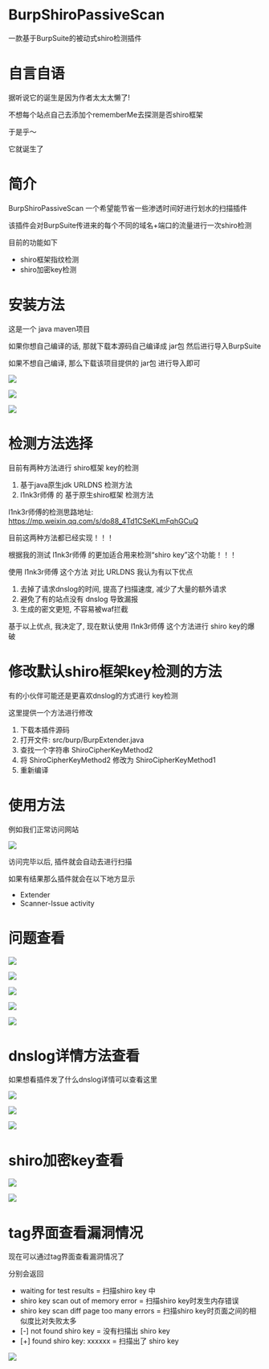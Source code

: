 # BurpShiroPassiveScan
一款基于BurpSuite的被动式shiro检测插件

# 自言自语
据听说它的诞生是因为作者太太太懒了!

不想每个站点自己去添加个rememberMe去探测是否shiro框架

于是乎～

它就诞生了

# 简介
BurpShiroPassiveScan 一个希望能节省一些渗透时间好进行划水的扫描插件

该插件会对BurpSuite传进来的每个不同的域名+端口的流量进行一次shiro检测

目前的功能如下
- shiro框架指纹检测
- shiro加密key检测

# 安装方法
这是一个 java maven项目

如果你想自己编译的话, 那就下载本源码自己编译成 jar包 然后进行导入BurpSuite

如果不想自己编译, 那么下载该项目提供的 jar包 进行导入即可

![](./Docs/images/1.png)

![](./Docs/images/2.png)

![](./Docs/images/3.png)

# 检测方法选择

目前有两种方法进行 shiro框架 key的检测

1. 基于java原生jdk URLDNS 检测方法
2. l1nk3r师傅 的 基于原生shiro框架 检测方法

l1nk3r师傅的检测思路地址: https://mp.weixin.qq.com/s/do88_4Td1CSeKLmFqhGCuQ

目前这两种方法都已经实现！！！

根据我的测试 l1nk3r师傅 的更加适合用来检测“shiro key”这个功能！！！

使用 l1nk3r师傅 这个方法 对比 URLDNS 我认为有以下优点

1. 去掉了请求dnslog的时间, 提高了扫描速度, 减少了大量的额外请求
2. 避免了有的站点没有 dnslog 导致漏报
3. 生成的密文更短, 不容易被waf拦截

基于以上优点, 我决定了, 现在默认使用 l1nk3r师傅 这个方法进行 shiro key的爆破

# 修改默认shiro框架key检测的方法

有的小伙伴可能还是更喜欢dnslog的方式进行 key检测

这里提供一个方法进行修改

1. 下载本插件源码
2. 打开文件: src/burp/BurpExtender.java
3. 查找一个字符串 ShiroCipherKeyMethod2
4. 将 ShiroCipherKeyMethod2 修改为 ShiroCipherKeyMethod1
5. 重新编译

# 使用方法
例如我们正常访问网站

![](./Docs/images/4.png)

访问完毕以后, 插件就会自动去进行扫描

如果有结果那么插件就会在以下地方显示
- Extender
- Scanner-Issue activity

# 问题查看

![](./Docs/images/5.png)

![](./Docs/images/6.png)

![](./Docs/images/7.png)

![](./Docs/images/8.png)

![](./Docs/images/9.png)

# dnslog详情方法查看
如果想看插件发了什么dnslog详情可以查看这里

![](./Docs/images/10.png)

![](./Docs/images/11.png)

![](./Docs/images/12.png)

# shiro加密key查看
![](./Docs/images/13.png)

![](./Docs/images/14.png)

# tag界面查看漏洞情况

现在可以通过tag界面查看漏洞情况了

分别会返回

- waiting for test results = 扫描shiro key 中
- shiro key scan out of memory error = 扫描shiro key时发生内存错误
- shiro key scan diff page too many errors = 扫描shiro key时页面之间的相似度比对失败太多
- [-] not found shiro key = 没有扫描出 shiro key
- [+] found shiro key: xxxxxx = 扫描出了 shiro key

![](./Docs/images/15.png)